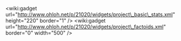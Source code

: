 &lt;wiki:gadget url="http://www.ohloh.net/p/21020/widgets/project\_basic\_stats.xml" height="220"  border="1" /&gt;
&lt;wiki:gadget url="http://www.ohloh.net/p/21020/widgets/project\_factoids.xml" border="0" width="500" /&gt;